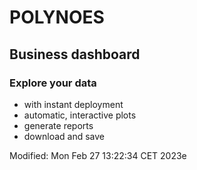# POLYNOES
## Business dashboard

### Explore your data
* with instant deployment
* automatic, interactive plots
* generate reports
* download and save

Modified: Mon Feb 27 13:22:34 CET 2023e
